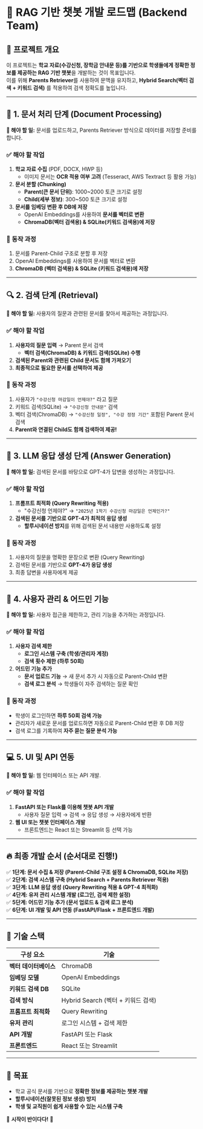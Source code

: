 # 📌 RAG 기반 챗봇 개발 로드맵 (Backend Team)

## 🚀 프로젝트 개요
이 프로젝트는 **학교 자료(수강신청, 장학금 안내문 등)를 기반으로 학생들에게 정확한 정보를 제공하는 RAG 기반 챗봇**을 개발하는 것이 목표입니다.  
이를 위해 **Parents Retriever**를 사용하여 문맥을 유지하고, **Hybrid Search(벡터 검색 + 키워드 검색)** 를 적용하여 검색 정확도를 높입니다.

---

## 📂 1. 문서 처리 단계 (Document Processing)
**📌 해야 할 일:** 문서를 업로드하고, Parents Retriever 방식으로 데이터를 저장할 준비를 합니다.

### ✅ 해야 할 작업
1. **학교 자료 수집** (PDF, DOCX, HWP 등)
   - 이미지 문서는 **OCR 적용 여부 고려** (Tesseract, AWS Textract 등 활용 가능)
2. **문서 분할 (Chunking)**
   - **Parent(큰 문서 단위)**: 1000~2000 토큰 크기로 설정  
   - **Child(세부 정보)**: 300~500 토큰 크기로 설정  
3. **문서를 임베딩 변환 후 DB에 저장**
   - OpenAI Embeddings를 사용하여 **문서를 벡터로 변환**  
   - **ChromaDB(벡터 검색용) & SQLite(키워드 검색용)에 저장**  

### 🔹 동작 과정
1. 문서를 Parent-Child 구조로 분할 후 저장
2. OpenAI Embeddings를 사용하여 문서를 벡터로 변환
3. **ChromaDB (벡터 검색용) & SQLite (키워드 검색용)에 저장**

---

## 🔍 2. 검색 단계 (Retrieval)
**📌 해야 할 일:** 사용자의 질문과 관련된 문서를 찾아서 제공하는 과정입니다.

### ✅ 해야 할 작업
1. **사용자의 질문 입력** → Parent 문서 검색
   - **벡터 검색(ChromaDB) & 키워드 검색(SQLite) 수행**
2. **검색된 Parent와 관련된 Child 문서도 함께 가져오기**
3. **최종적으로 필요한 문서를 선택하여 제공**

### 🔹 동작 과정
1. 사용자가 `"수강신청 마감일이 언제야?"` 라고 질문  
2. 키워드 검색(SQLite) → `"수강신청 안내문"` 검색  
3. 벡터 검색(ChromaDB) → `"수강신청 일정", "수강 정정 기간"` 포함된 Parent 문서 검색  
4. **Parent와 연결된 Child도 함께 검색하여 제공!**  

---

## 🧠 3. LLM 응답 생성 단계 (Answer Generation)
**📌 해야 할 일:** 검색된 문서를 바탕으로 GPT-4가 답변을 생성하는 과정입니다.

### ✅ 해야 할 작업
1. **프롬프트 최적화 (Query Rewriting 적용)**
   - "수강신청 언제야?" → `"2025년 1학기 수강신청 마감일은 언제인가?"`  
2. **검색된 문서를 기반으로 GPT-4가 최적의 응답 생성**
   - **할루시네이션 방지**를 위해 검색된 문서 내용만 사용하도록 설정

### 🔹 동작 과정
1. 사용자의 질문을 명확한 문장으로 변환 (Query Rewriting)
2. 검색된 문서를 기반으로 **GPT-4가 응답 생성**
3. 최종 답변을 사용자에게 제공

---

## 🔐 4. 사용자 관리 & 어드민 기능
**📌 해야 할 일:** 사용자 접근을 제한하고, 관리 기능을 추가하는 과정입니다.

### ✅ 해야 할 작업
1. **사용자 검색 제한**
   - **로그인 시스템 구축 (학생/관리자 계정)**
   - **검색 횟수 제한 (하루 50회)**
2. **어드민 기능 추가**
   - **문서 업로드 기능** → 새 문서 추가 시 자동으로 Parent-Child 변환  
   - **검색 로그 분석** → 학생들이 자주 검색하는 질문 확인

### 🔹 동작 과정
- 학생이 로그인하면 **하루 50회 검색 가능**
- 관리자가 새로운 문서를 업로드하면 자동으로 Parent-Child 변환 후 DB 저장
- 검색 로그를 기록하여 **자주 묻는 질문 분석 가능**

---

## 💻 5. UI 및 API 연동
**📌 해야 할 일:** 웹 인터페이스 또는 API 개발.

### ✅ 해야 할 작업
1. **FastAPI 또는 Flask를 이용해 챗봇 API 개발**
   - 사용자 질문 입력 → 검색 → 응답 생성 → 사용자에게 반환
2. **웹 UI 또는 챗봇 인터페이스 개발**
   - 프론트엔드는 React 또는 Streamlit 등 선택 가능

---

## 🔥 최종 개발 순서 (순서대로 진행!)
✅ **1단계: 문서 수집 & 저장 (Parent-Child 구조 설정 & ChromaDB, SQLite 저장)**  
✅ **2단계: 검색 시스템 구축 (Hybrid Search + Parents Retriever 적용)**  
✅ **3단계: LLM 응답 생성 (Query Rewriting 적용 & GPT-4 최적화)**  
✅ **4단계: 유저 관리 시스템 개발 (로그인, 검색 제한 설정)**  
✅ **5단계: 어드민 기능 추가 (문서 업로드 & 검색 로그 분석)**  
✅ **6단계: UI 개발 및 API 연동 (FastAPI/Flask + 프론트엔드 개발)**  

---

## 📌 기술 스택
| 구성 요소 | 기술 |
|-----------|--------------------|
| **벡터 데이터베이스** | ChromaDB |
| **임베딩 모델** | OpenAI Embeddings |
| **키워드 검색 DB** | SQLite |
| **검색 방식** | Hybrid Search (벡터 + 키워드 검색) |
| **프롬프트 최적화** | Query Rewriting |
| **유저 관리** | 로그인 시스템 + 검색 제한 |
| **API 개발** | FastAPI 또는 Flask |
| **프론트엔드** | React 또는 Streamlit |

---

## 🎯 목표
- 학교 공식 문서를 기반으로 **정확한 정보를 제공하는 챗봇 개발**
- **할루시네이션(잘못된 정보 생성) 방지**
- **학생 및 교직원이 쉽게 사용할 수 있는 시스템 구축**

🚀 **시작이 반이다다!** 🚀
